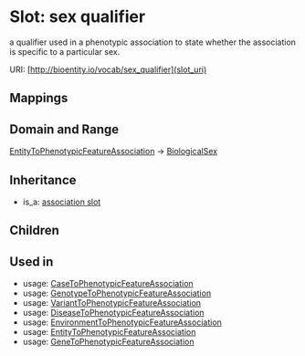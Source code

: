 # Slot: sex qualifier


a qualifier used in a phenotypic association to state whether the association is specific to a particular sex.

URI: [http://bioentity.io/vocab/sex_qualifier](slot_uri)
## Mappings

## Domain and Range

[EntityToPhenotypicFeatureAssociation](EntityToPhenotypicFeatureAssociation.md) -> [BiologicalSex](BiologicalSex.md)
## Inheritance

 *  is_a: [association slot](association_slot.md)
## Children

## Used in

 *  usage: [CaseToPhenotypicFeatureAssociation](CaseToPhenotypicFeatureAssociation.md)
 *  usage: [GenotypeToPhenotypicFeatureAssociation](GenotypeToPhenotypicFeatureAssociation.md)
 *  usage: [VariantToPhenotypicFeatureAssociation](VariantToPhenotypicFeatureAssociation.md)
 *  usage: [DiseaseToPhenotypicFeatureAssociation](DiseaseToPhenotypicFeatureAssociation.md)
 *  usage: [EnvironmentToPhenotypicFeatureAssociation](EnvironmentToPhenotypicFeatureAssociation.md)
 *  usage: [EntityToPhenotypicFeatureAssociation](EntityToPhenotypicFeatureAssociation.md)
 *  usage: [GeneToPhenotypicFeatureAssociation](GeneToPhenotypicFeatureAssociation.md)
